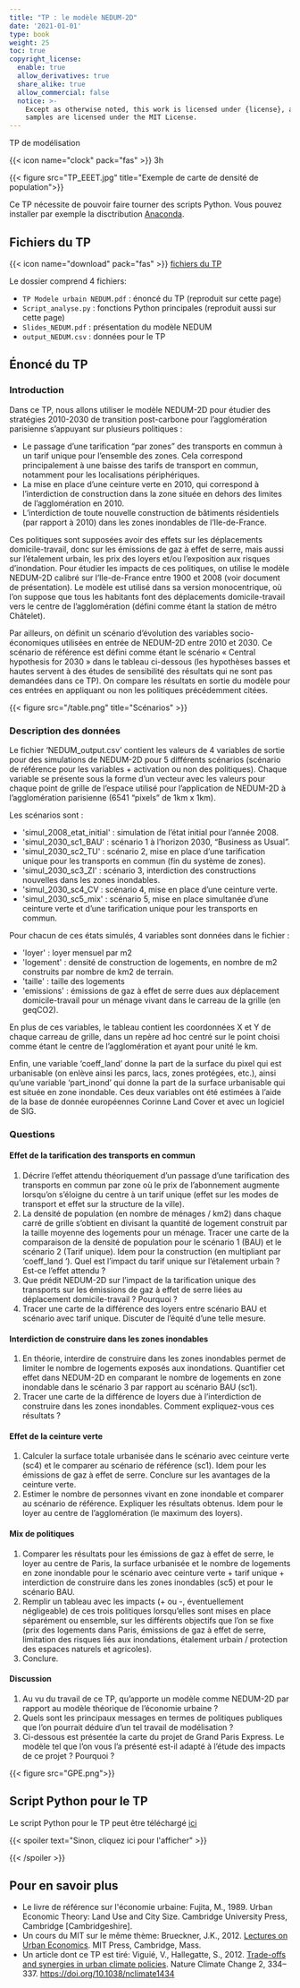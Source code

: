 ```yaml
---
title: "TP : le modèle NEDUM-2D"
date: '2021-01-01'
type: book
weight: 25
toc: true
copyright_license:
  enable: true
  allow_derivatives: true
  share_alike: true
  allow_commercial: false
  notice: >-
    Except as otherwise noted, this work is licensed under {license}, and code
    samples are licensed under the MIT License.
---
```


TP de modélisation

<!--more-->
{{< icon name="clock" pack="fas" >}} 3h

{{< figure src="TP_EEET.jpg" title="Exemple de carte de densité de population">}}

Ce TP nécessite de pouvoir faire tourner des scripts Python. Vous pouvez installer par exemple la disctribution [Anaconda](https://www.anaconda.com/).

## Fichiers du TP
{{< icon name="download" pack="fas" >}} [fichiers du TP](http://www.centre-cired.fr/wp-content/uploads/2021/08/TP_EEET.zip)

Le dossier comprend 4 fichiers:
- `TP Modele urbain NEDUM.pdf` : énoncé du TP (reproduit sur cette page)
- `Script_analyse.py` : fonctions Python principales (reproduit aussi sur cette page)
- `Slides_NEDUM.pdf` : présentation du modèle NEDUM
- `output_NEDUM.csv` : données pour le TP

## Énoncé du TP

### Introduction
Dans ce TP, nous allons utiliser le modèle NEDUM-2D pour étudier des stratégies 2010-2030 de transition post-carbone pour l’agglomération parisienne s’appuyant sur plusieurs politiques :

- Le passage d’une tarification “par  zones” des transports en commun à un tarif unique pour l’ensemble des zones. Cela correspond principalement à une baisse des tarifs de transport en commun, notamment pour les localisations périphériques.
- La mise en place d’une ceinture verte en 2010, qui correspond à l’interdiction de construction dans la zone située en dehors des limites de l’agglomération en 2010.
- L’interdiction de toute nouvelle construction de bâtiments résidentiels (par rapport à 2010) dans les zones inondables de l’Ile-de-France.

Ces politiques sont supposées avoir des effets sur les déplacements domicile-travail, donc sur les émissions de gaz à effet de serre, mais aussi sur l’étalement urbain, les prix des loyers et/ou l’exposition aux risques d’inondation. Pour étudier les impacts de ces politiques, on utilise le modèle NEDUM-2D calibré sur l’Ile-de-France entre 1900 et 2008 (voir document de présentation). Le modèle est utilisé dans sa version monocentrique, où l’on suppose que tous les habitants font des déplacements domicile-travail vers le centre de l’agglomération (défini comme étant la station de métro Châtelet).

Par ailleurs, on définit un scénario d’évolution des variables socio-économiques utilisées en entrée de NEDUM-2D entre 2010 et 2030. Ce scénario de référence est défini comme étant le scénario « Central hypothesis for 2030 » dans le tableau ci-dessous (les hypothèses basses et hautes servent à des études de sensibilité des résultats qui ne sont pas demandées dans ce TP). On compare les résultats en sortie du modèle pour ces entrées en appliquant ou non les politiques précédemment citées.

{{< figure src="/table.png" title="Scénarios" >}}

### Description des données
Le fichier ‘NEDUM_output.csv’ contient les valeurs de 4 variables de sortie pour des simulations de NEDUM-2D pour 5 différents scénarios (scénario de référence pour les variables + activation ou non des politiques). Chaque variable se présente sous la forme d’un vecteur avec les valeurs pour chaque point de grille de l’espace utilisé pour l’application de NEDUM-2D à l’agglomération parisienne (6541 “pixels” de 1km x 1km).

Les scénarios sont :
- 'simul_2008_etat_initial' : simulation de l’état initial pour l’année 2008.
- 'simul_2030_sc1_BAU' : scénario 1 à l’horizon 2030, “Business as Usual”.  
- 'simul_2030_sc2_TU' : scénario 2, mise en place d’une tarification unique pour les transports en commun (fin du système de zones).
- 'simul_2030_sc3_ZI' : scénario 3, interdiction des constructions nouvelles dans les zones inondables.
- 'simul_2030_sc4_CV : scénario 4, mise en place d’une ceinture verte.
- 'simul_2030_sc5_mix' : scénario 5, mise en place simultanée d’une ceinture verte et d’une tarification unique pour les transports en commun.

Pour chacun de ces états simulés, 4 variables sont données dans le fichier :

- 'loyer' : loyer mensuel par m2
- 'logement' : densité de construction de logements, en nombre de m2 construits par nombre de km2 de terrain.
- 'taille' : taille des logements
- 'emissions' : émissions de gaz à effet de serre dues aux déplacement domicile-travail pour un ménage vivant dans le carreau de la grille (en geqCO2).

En plus de ces variables, le tableau contient les coordonnées X et Y de chaque carreau de grille, dans un repère ad hoc centré sur le point choisi comme étant le centre de l’agglomération et ayant pour unité le km.

Enfin, une variable ‘coeff_land’ donne la part de la surface du pixel qui est urbanisable (on enlève ainsi les parcs, lacs, zones protégées, etc.), ainsi qu’une variable ‘part_inond’ qui donne la part de la surface urbanisable qui est située en zone inondable. Ces deux variables ont été estimées à l’aide de la base de donnée européennes Corinne Land Cover et avec un logiciel de SIG.

### Questions
#### Effet de la tarification des transports en commun
   1. Décrire l’effet attendu théoriquement d’un passage d’une tarification des transports en commun par zone où le prix de l’abonnement augmente lorsqu’on s’éloigne du centre à un tarif unique (effet sur les modes de transport et effet sur la structure de la ville).
   2. La densité de population (en nombre de ménages / km2) dans chaque carré de grille s’obtient en divisant la quantité de logement construit par la taille moyenne des logements pour un ménage. Tracer une carte de la comparaison de la densité de population pour le scénario 1 (BAU) et le scénario 2 (Tarif unique). Idem pour la construction (en multipliant par ‘coeff_land ‘). Quel est l’impact du tarif unique sur l’étalement urbain ?  Est-ce l’effet attendu ?
   3. Que prédit NEDUM-2D sur l’impact de la tarification unique des transports sur les émissions de gaz à effet de serre liées au déplacement domicile-travail ? Pourquoi ?
   4. Tracer une carte de la différence des loyers entre scénario BAU et scénario avec tarif unique. Discuter de l’équité d’une telle mesure.

#### Interdiction de construire dans les zones inondables
   1. En théorie, interdire de construire dans les zones inondables permet de limiter le nombre de logements exposés aux inondations. Quantifier cet effet dans NEDUM-2D en comparant le nombre de logements en zone inondable dans le scénario 3 par rapport au scénario BAU (sc1).
   2. Tracer une carte de la différence de loyers due à l’interdiction de construire dans les zones inondables. Comment expliquez-vous ces résultats ?
#### Effet de la ceinture verte
   1. Calculer la surface totale urbanisée dans le scénario avec ceinture verte (sc4) et le comparer au scénario de référence (sc1). Idem pour les émissions de gaz à effet de serre. Conclure sur les avantages de la ceinture verte.
   2. Estimer le nombre de personnes vivant en zone inondable et comparer au scénario de référence. Expliquer les résultats obtenus. Idem pour le loyer au centre de l’agglomération (le maximum des loyers).
#### Mix de politiques
   1. Comparer les résultats pour les émissions de gaz à effet de serre, le loyer au centre de Paris, la surface urbanisée et le nombre de logements en zone inondable pour le scénario avec ceinture verte + tarif unique + interdiction de construire dans les zones inondables (sc5) et pour le scénario BAU.
   2. Remplir un tableau avec les impacts (+ ou -, éventuellement négligeable) de ces trois politiques lorsqu’elles sont mises en place séparément ou ensemble, sur les différents objectifs que l’on se fixe (prix des logements dans Paris, émissions de gaz à effet de serre, limitation des risques liés aux inondations, étalement urbain / protection des espaces naturels et agricoles).
   3. Conclure.

#### Discussion
   1. Au vu du travail de ce TP, qu’apporte un modèle comme NEDUM-2D par rapport au modèle théorique de l’économie urbaine ?
   2. Quels sont les principaux messages en termes de politiques publiques que l’on pourrait déduire d’un tel travail de modélisation ?
   3. Ci-dessous est présentée la carte du projet de Grand Paris Express. Le modèle tel que l’on vous l’a présenté est-il adapté à l’étude des impacts de ce projet ? Pourquoi ?



{{< figure src="GPE.png">}}

## Script Python pour le TP

Le script Python pour le TP peut être téléchargé [ici](https://gist.github.com/vviguie/a7dee5f0c8c1c40732c1c4efdf20bea4)

{{< spoiler text="Sinon, cliquez ici pour l'afficher" >}}

<script src="https://gist.github.com/vviguie/a7dee5f0c8c1c40732c1c4efdf20bea4.js"></script>
{{< /spoiler >}}

## Pour en savoir plus
- Le livre de référence sur l'économie urbaine: Fujita, M., 1989. Urban Economic Theory: Land Use and City Size. Cambridge University Press, Cambridge [Cambridgeshire].
- Un cours du MIT sur le même thème: Brueckner, J.K., 2012. [Lectures on Urban Economics](https://mitpress.mit.edu/books/lectures-urban-economics). MIT Press, Cambridge, Mass.
- Un article dont ce TP est tiré: Viguié, V., Hallegatte, S., 2012. [Trade-offs and synergies in urban climate policies](https://hal-enpc.archives-ouvertes.fr/hal-00716121/file/postprint.pdf). Nature Climate Change 2, 334–337. https://doi.org/10.1038/nclimate1434




